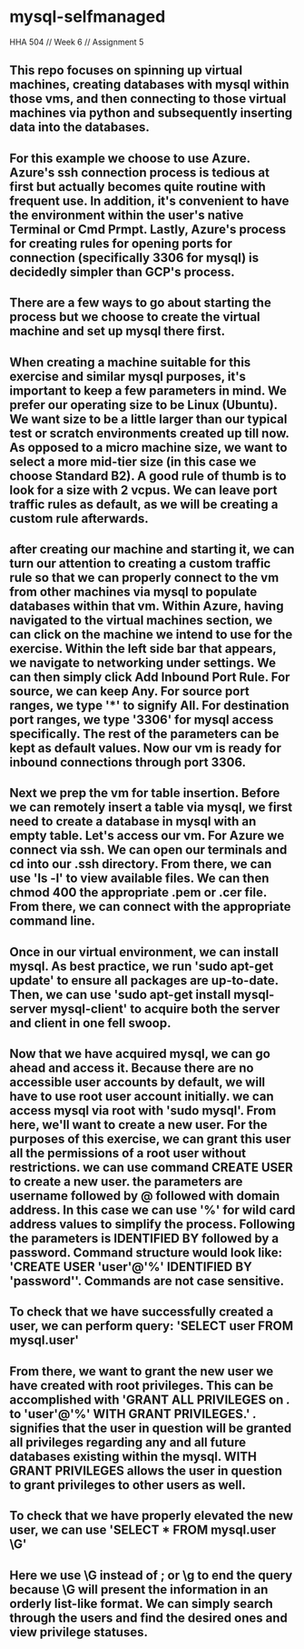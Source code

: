 # mysql-selfmanaged
HHA 504 // Week 6 // Assignment 5

## This repo focuses on spinning up virtual machines, creating databases with mysql within those vms, and then connecting to those virtual machines via python and subsequently inserting data into the databases.

## For this example we choose to use Azure. Azure's ssh connection process is tedious at first but actually becomes quite routine with frequent use. In addition, it's convenient to have the environment within the user's native Terminal or Cmd Prmpt. Lastly, Azure's process for creating rules for opening ports for connection (specifically 3306 for mysql) is decidedly simpler than GCP's process.

## There are a few ways to go about starting the process but we choose to create the virtual machine and set up mysql there first.

## When creating a machine suitable for this exercise and similar mysql purposes, it's important to keep a few parameters in mind. We prefer our operating size to be Linux (Ubuntu). We want size to be a little larger than our typical test or scratch environments created up till now. As opposed to a micro machine size, we want to select a more mid-tier size (in this case we choose Standard B2). A good rule of thumb is to look for a size with 2 vcpus. We can leave port traffic rules as default, as we will be creating a custom rule afterwards.

## after creating our machine and starting it, we can turn our attention to creating a custom traffic rule so that we can properly connect to the vm from other machines via mysql to populate databases within that vm. Within Azure, having navigated to the virtual machines section, we can click on the machine we intend to use for the exercise. Within the left side bar that appears, we navigate to networking under settings. We can then simply click Add Inbound Port Rule. For source, we can keep Any. For source port ranges, we type '*' to signify All. For destination port ranges, we type '3306' for mysql access specifically. The rest of the parameters can be kept as default values. Now our vm is ready for inbound connections through port 3306.

## Next we prep the vm for table insertion. Before we can remotely insert a table via mysql, we first need to create a database in mysql with an empty table. Let's access our vm. For Azure we connect via ssh. We can open our terminals and cd into our .ssh directory. From there, we can use 'ls -l' to view available files. We can then chmod 400 the appropriate .pem or .cer file. From there, we can connect with the appropriate command line.

## Once in our virtual environment, we can install mysql. As best practice, we run 'sudo apt-get update' to ensure all packages are up-to-date. Then, we can use 'sudo apt-get install mysql-server mysql-client' to acquire both the server and client in one fell swoop.

## Now that we have acquired mysql, we can go ahead and access it. Because there are no accessible user accounts by default, we will have to use root user account initially. we can access mysql via root with 'sudo mysql'. From here, we'll want to create a new user. For the purposes of this exercise, we can grant this user all the permissions of a root user without restrictions. we can use command CREATE USER to create a new user. the parameters are username followed by @ followed with domain address. In this case we can use '%' for wild card address values to simplify the process. Following the parameters is IDENTIFIED BY followed by a password. Command structure would look like: 'CREATE USER 'user'@'%' IDENTIFIED BY 'password''. Commands are not case sensitive. 

## To check that we have successfully created a user, we can perform query: 'SELECT user FROM mysql.user'

## From there, we want to grant the new user we have created with root privileges. This can be accomplished with 'GRANT ALL PRIVILEGES on *.* to 'user'@'%' WITH GRANT PRIVILEGES.' *.* signifies that the user in question will be granted all privileges regarding any and all future databases existing within the mysql. WITH GRANT PRIVILEGES allows the user in question to grant privileges to other users as well.

## To check that we have properly elevated the new user, we can use 'SELECT * FROM mysql.user \G'
## Here we use \G instead of ; or \g to end the query because \G will present the information in an orderly list-like format. We can simply search through the users and find the desired ones and view privilege statuses.

## 